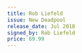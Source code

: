 ```yaml
---
title: Rob Liefeld
issue: New Deadpool
release_date: Jul 2018
signed_by: Rob Liefeld
price: 69.99
---
```

